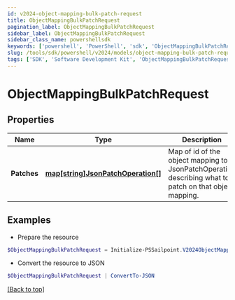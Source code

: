 ```yaml
---
id: v2024-object-mapping-bulk-patch-request
title: ObjectMappingBulkPatchRequest
pagination_label: ObjectMappingBulkPatchRequest
sidebar_label: ObjectMappingBulkPatchRequest
sidebar_class_name: powershellsdk
keywords: ['powershell', 'PowerShell', 'sdk', 'ObjectMappingBulkPatchRequest', 'V2024ObjectMappingBulkPatchRequest'] 
slug: /tools/sdk/powershell/v2024/models/object-mapping-bulk-patch-request
tags: ['SDK', 'Software Development Kit', 'ObjectMappingBulkPatchRequest', 'V2024ObjectMappingBulkPatchRequest']
---
```



# ObjectMappingBulkPatchRequest

## Properties

Name | Type | Description | Notes
------------ | ------------- | ------------- | -------------
**Patches** | [**map[string]JsonPatchOperation[]**](https://learn.microsoft.com/en-us/powershell/module/microsoft.powershell.core/about/about_arrays?view=powershell-7.4) | Map of id of the object mapping to a JsonPatchOperation describing what to patch on that object mapping. | [required]

## Examples

- Prepare the resource
```powershell
$ObjectMappingBulkPatchRequest = Initialize-PSSailpoint.V2024ObjectMappingBulkPatchRequest  -Patches {603b1a61-d03d-4ed1-864f-a508fbd1995d&#x3D;[{op&#x3D;replace, path&#x3D;/enabled, value&#x3D;true}], 00bece34-f50d-4227-8878-76f620b5a971&#x3D;[{op&#x3D;replace, path&#x3D;/targetValue, value&#x3D;New Target Value}]}
```

- Convert the resource to JSON
```powershell
$ObjectMappingBulkPatchRequest | ConvertTo-JSON
```


[[Back to top]](#) 

